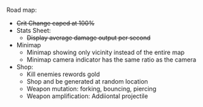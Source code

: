 Road map:
- ~~Crit Change caped at 100%~~
- Stats Sheet:
  - ~~Display average damage output per second~~
- Minimap
  - Minimap showing only vicinity instead of the entire map
  - Minimap camera indicator has the same ratio as the camera
- Shop:
  - Kill enemies rewords gold
  - Shop and be generated at random location
  - Weapon mutation: forking, bouncing, piercing
  - Weapon amplification: Addiiontal projectile
